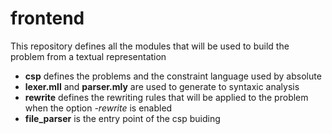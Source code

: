 # frontend
This repository defines all the modules that will be used to build the problem from a textual representation

- **csp** defines the problems and the constraint language used by absolute
- **lexer.mll** and **parser.mly** are used to generate to syntaxic analysis
- **rewrite** defines the rewriting rules that will be applied to the problem when the option *-rewrite* is enabled
- **file_parser** is the entry point of the csp buiding
